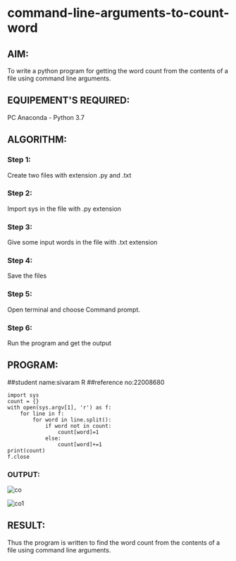 # command-line-arguments-to-count-word
## AIM:
To write a python program for getting the word count from the contents of a file using command line arguments.
## EQUIPEMENT'S REQUIRED: 
PC
Anaconda - Python 3.7
## ALGORITHM: 
### Step 1:
Create two files with extension .py and .txt

### Step 2:
Import sys in the file with .py extension

### Step 3:
Give some input words in the file with .txt extension

### Step 4:
Save the files

### Step 5:
Open terminal and choose Command prompt.

### Step 6:
Run the program and get the output
## PROGRAM:
##student name:sivaram R
##reference no:22008680
```
import sys
count = {}
with open(sys.argv[1], 'r') as f:
    for line in f:
        for word in line.split():
            if word not in count:
                count[word]=1
            else:
                count[word]+=1
print(count)
f.close
```
### OUTPUT:

![co](https://user-images.githubusercontent.com/121165794/214798962-cd602bf2-979d-444b-9e1f-3360f8eabba0.png)

![co1](https://user-images.githubusercontent.com/121165794/214798973-474664af-b844-40ff-b420-4165bc362e9c.png)

## RESULT:
Thus the program is written to find the word count from the contents of a file using command line arguments.

